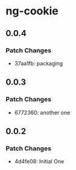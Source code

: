 # ng-cookie

## 0.0.4

### Patch Changes

- 37aa1fb: packaging

## 0.0.3

### Patch Changes

- 6772360: another one

## 0.0.2

### Patch Changes

- 4d4fe08: Initial One
